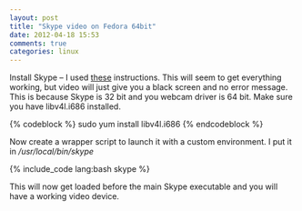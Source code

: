 ```yaml
---
layout: post
title: "Skype video on Fedora 64bit"
date: 2012-04-18 15:53
comments: true
categories: linux
---
```


Install Skype – I used <a href="http://slayachronicles.blogspot.co.uk/2012/03/installing-skype-on-fedora-16-64-bit.html" target="_blank" >these</a> instructions. This will seem to get everything working, but video will just give you a black screen and no error message. This is because Skype is 32 bit and you webcam driver is 64 bit. Make sure you have libv4l.i686 installed.
<!-- more -->

{% codeblock %}
sudo yum install libv4l.i686
{% endcodeblock %}

Now create a wrapper script to launch it with a custom environment. I put it in _/usr/local/bin/skype_

{% include_code lang:bash skype %}

This will now get loaded before the main Skype executable and you will have a working video device.
